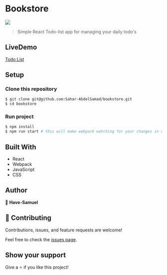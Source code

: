 # Bookstore

![](https://img.shields.io/badge/Microverse-blueviolet)

> Simple React Todo-list app for managing your daily todo's

## LiveDemo
[Todo List](https://have-samuel.github.io/react-tutorial/)

## Setup

### Clone this repository

```bash
$ git clone git@github.com:Sahar-AbdelSamad/bookstore.git
$ cd bookstore
```

### Run project

```bash
$ npm install
$ npm run start # this will make webpack watching for your changes in code
```

## Built With

- React
- Webpack
- JavaScript
- CSS

## Author

👤 **Have-Samuel**

## 🤝 Contributing

Contributions, issues, and feature requests are welcome!

Feel free to check the [issues page](https://have-samuel.github.io/react-tutorial/).

## Show your support

Give a ⭐️ if you like this project!
